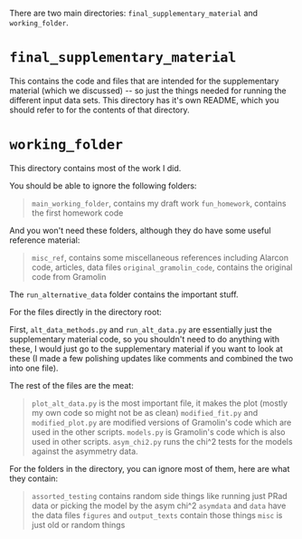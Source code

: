 There are two main directories: ```final_supplementary_material``` and ```working_folder```.

# ```final_supplementary_material```
This contains the code and files that are intended for the supplementary material (which we discussed) -- so just the things needed for running the different input data sets. This directory has it's own README, which you should refer to for the contents of that directory.

# ```working_folder```
This directory contains most of the work I did. 

You should be able to ignore the following folders:
> ```main_working_folder```, contains my draft work
> ```fun_homework```, contains the first homework code

And you won't need these folders, although they do have some useful reference material:
> ```misc_ref```, contains some miscellaneous references including Alarcon code, articles, data files 
> ```original_gramolin_code```, contains the original code from Gramolin

The ```run_alternative_data``` folder contains the important stuff.

For the files directly in the directory root:

First, ```alt_data_methods.py``` and ```run_alt_data.py``` are essentially just the supplementary material code, so you shouldn't need to do anything with these, I would just go to the supplementary material if you want to look at these (I made a few polishing updates like comments and combined the two into one file).

The rest of the files are the meat:
> ```plot_alt_data.py``` is the most important file, it makes the plot (mostly my own code so might not be as clean)
> ```modified_fit.py``` and ```modified_plot.py``` are modified versions of Gramolin's code which are used in  the other scripts. ```models.py``` is Gramolin's code which is also used in other scripts.
> ```asym_chi2.py``` runs the chi^2 tests for the models against the asymmetry data.

For the folders in the directory, you can ignore most of them, here are what they contain:
> ```assorted_testing``` contains random side things like running just PRad data or picking the model by the asym chi^2
> ```asymdata``` and ```data``` have the data files
> ```figures``` and ```output_texts``` contain those things
> ```misc``` is just old or random things


